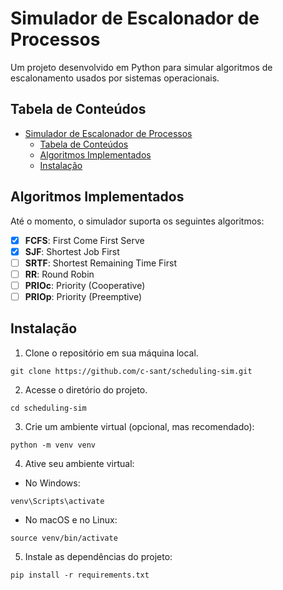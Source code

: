 # Simulador de Escalonador  de Processos

Um projeto desenvolvido em Python para simular algoritmos de escalonamento usados por
sistemas operacionais.

## Tabela de Conteúdos

- [Simulador de Escalonador  de Processos](#simulador-de-escalonador--de-processos)
  - [Tabela de Conteúdos](#tabela-de-conteúdos)
  - [Algoritmos Implementados](#algoritmos-implementados)
  - [Instalação](#instalação)

## Algoritmos Implementados

Até o momento, o simulador suporta os seguintes algoritmos:

- [X] **FCFS**: First Come First Serve
- [X] **SJF**: Shortest Job First
- [ ] **SRTF**: Shortest Remaining Time First
- [ ] **RR**: Round Robin
- [ ] **PRIOc**: Priority (Cooperative)
- [ ] **PRIOp**: Priority (Preemptive) 

## Instalação

1. Clone o repositório em sua máquina local.

```shell
git clone https://github.com/c-sant/scheduling-sim.git
```

2. Acesse o diretório do projeto.

```shell
cd scheduling-sim
```

3. Crie um ambiente virtual (opcional, mas recomendado):

```shell
python -m venv venv
```

4. Ative seu ambiente virtual:

* No Windows:

```shell
venv\Scripts\activate
```

* No macOS e no Linux:

```shell
source venv/bin/activate
```

5. Instale as dependências do projeto:

```shell
pip install -r requirements.txt
```